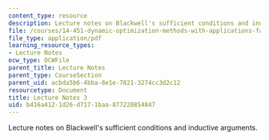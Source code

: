 ```yaml
---
content_type: resource
description: Lecture notes on Blackwell's sufficient conditions and inductive arguments.
file: /courses/14-451-dynamic-optimization-methods-with-applications-fall-2009/b416a4121d26d7171baa877220854847_MIT14_451F09_lec03.pdf
file_type: application/pdf
learning_resource_types:
- Lecture Notes
ocw_type: OCWFile
parent_title: Lecture Notes
parent_type: CourseSection
parent_uid: acbda5b6-4bba-8e1e-7821-3274cc3d2c12
resourcetype: Document
title: Lecture Notes 3
uid: b416a412-1d26-d717-1baa-877220854847
---
```

Lecture notes on Blackwell's sufficient conditions and inductive arguments.


